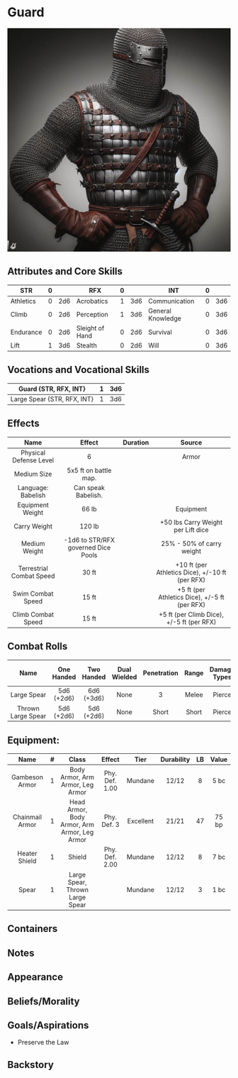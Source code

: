 # Guard

![Art](Guard.jpg)

## Attributes and Core Skills

| STR       | 0 |    | RFX             | 0 |    | INT               | 0 |    |
| --------- | :-: | :-: | --------------- | :-: | :-: | ----------------- | :-: | :-: |
| Athletics | 0 | 2d6 | Acrobatics      | 1 | 3d6 | Communication     | 0 | 3d6 |
| Climb     | 0 | 2d6 | Perception      | 1 | 3d6 | General Knowledge | 0 | 3d6 |
| Endurance | 0 | 2d6 | Sleight of Hand | 0 | 2d6 | Survival          | 0 | 3d6 |
| Lift      | 1 | 3d6 | Stealth         | 0 | 2d6 | Will              | 0 | 3d6 |

## Vocations and Vocational Skills

| Guard {STR, RFX, INT}        | 1 | 3d6 |
| ---------------------------- | :-: | :-: |
| Large Spear {STR, RFX, INT} | 1 | 3d6 |

## Effects

|           Name           |               Effect               | Duration |                      Source                      |
| :----------------------: | :---------------------------------: | :------: | :----------------------------------------------: |
|  Physical Defense Level  |                  6                  |          |                      Armor                      |
|       Medium Size       |        5x5 ft on battle map.        |          |                                                  |
|    Language: Babelish    |         Can speak Babelish.         |          |                                                  |
|     Equipment Weight     |                66 lb                |          |                    Equipment                    |
|       Carry Weight       |               120 lb               |          |        +50 lbs Carry Weight per Lift dice        |
|      Medium Weight      | -1d6 to STR/RFX governed Dice Pools |          |            25% - 50% of carry weight            |
| Terrestrial Combat Speed |                30 ft                |          | +10 ft (per Athletics Dice), +/-10 ft (per RFX) |
|    Swim Combat Speed    |                15 ft                |          |  +5 ft (per Athletics Dice), +/-5 ft (per RFX)  |
|    Climb Combat Speed    |                15 ft                |          |    +5 ft (per Climb Dice), +/-5 ft (per RFX)    |

## Combat Rolls

|        Name        | One<br />Handed | Two<br />Handed | Dual<br />Wielded | Penetration | Range | Damage<br />Types | Engageable<br />Opponents | Area Of<br />Effect | Resource<br />Class |
| :----------------: | :-------------: | :-------------: | :---------------: | :---------: | :---: | :---------------: | :-----------------------: | :-----------------: | :-----------------: |
|    Large Spear    | 5d6<br />(+2d6) | 6d6<br />(+3d6) |       None       |      3      | Melee |      Pierce      |        Rapid Max 2        |        None        |        None        |
| Thrown Large Spear | 5d6<br />(+2d6) | 5d6<br />(+2d6) |       None       |    Short    | Short |      Pierce      |         Standard         |        None        |        None        |

## Equipment:

|      Name      | # |                    Class                    |     Effect     |   Tier   | Durability | LB | Value |
| :-------------: | :-: | :------------------------------------------: | :------------: | :-------: | :--------: | :-: | :---: |
| Gambeson Armor | 1 |       Body Armor, Arm Armor, Leg Armor       | Phy. Def. 1.00 |  Mundane  |   12/12   | 8 | 5 bc |
| Chainmail Armor | 1 | Head Armor, Body Armor, Arm Armor, Leg Armor |  Phy. Def. 3  | Excellent |   21/21   | 47 | 75 bp |
|  Heater Shield  | 1 |                    Shield                    | Phy. Def. 2.00 |  Mundane  |   12/12   | 8 | 7 bc |
|      Spear      | 1 |       Large Spear, Thrown Large Spear       |                |  Mundane  |   12/12   | 3 | 1 bc |

## Containers

## Notes

## Appearance

## Beliefs/Morality

## Goals/Aspirations

- Preserve the Law

## Backstory

